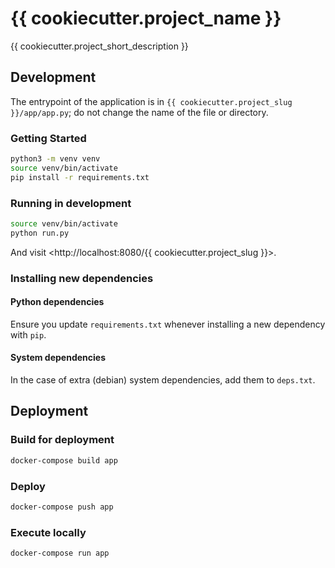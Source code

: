 # {{ cookiecutter.project_name }}

{{ cookiecutter.project_short_description }}

## Development

The entrypoint of the application is in `{{ cookiecutter.project_slug }}/app/app.py`; do not change the name of the file or directory.

### Getting Started
```bash
python3 -m venv venv
source venv/bin/activate
pip install -r requirements.txt
```

### Running in development
```bash
source venv/bin/activate
python run.py
```

And visit <http://localhost:8080/{{ cookiecutter.project_slug }}>.

### Installing new dependencies

#### Python dependencies
Ensure you update `requirements.txt` whenever installing a new dependency with `pip`.

#### System dependencies
In the case of extra (debian) system dependencies, add them to `deps.txt`.

## Deployment

### Build for deployment
```bash
docker-compose build app
```

### Deploy
```bash
docker-compose push app
```

### Execute locally
```
docker-compose run app
```
